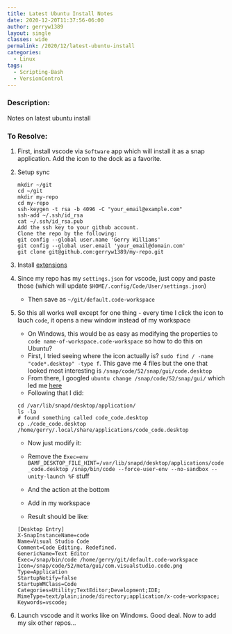 ```yaml
---
title: Latest Ubuntu Install Notes
date: 2020-12-20T11:37:56-06:00
author: gerryw1389
layout: single
classes: wide
permalink: /2020/12/latest-ubuntu-install
categories:
  - Linux
tags:
  - Scripting-Bash
  - VersionControl
---
```

<!--more-->

### Description:

Notes on latest ubuntu install

### To Resolve:

1. First, install vscode via `Software` app which will install it as a snap application. Add the icon to the dock as a favorite.

2. Setup sync

   ```shell
   mkdir ~/git
   cd ~/git
   mkdir my-repo
   cd my-repo
   ssh-keygen -t rsa -b 4096 -C "your_email@example.com"
   ssh-add ~/.ssh/id_rsa
   cat ~/.ssh/id_rsa.pub
   Add the ssh key to your github account.
   Clone the repo by the following:
   git config --global user.name 'Gerry Williams'
   git config --global user.email 'your_email@domain.com'
   git clone git@github.com:gerryw1389/my-repo.git
   ```

3. Install [extensions](https://github.com/gerryw1389/gerryw1389.github.io/blob/main/assets/code/vscode/settings-explained.md)
  

4. Since my repo has my `settings.json` for vscode, just copy and paste those (which will update `$HOME/.config/Code/User/settings.json`)

   - Then save as `~/git/default.code-workspace`

5. So this all works well except for one thing - every time I click the icon to lauch `code`, it opens a new window instead of my workspace

   - On Windows, this would be as easy as modifying the properties to `code name-of-workspace.code-workspace` so how to do this on Ubuntu?
   - First, I tried seeing where the icon actually is? `sudo find / -name "code*.desktop" -type f`. This gave me 4 files but the one that looked most interesting is `/snap/code/52/snap/gui/code.desktop`
   - From there, I googled `ubuntu change /snap/code/52/snap/gui/` which led me [here](https://askubuntu.com/questions/1278025/how-to-change-the-icons-of-snap-programs)
   - Following that I did:

   ```shell
   cd /var/lib/snapd/desktop/application/
   ls -la
   # found something called code_code.desktop
   cp ./code_code.desktop /home/gerry/.local/share/applications/code_code.desktop
   ```

   - Now just modify it:

   - Remove the `Exec=env BAMF_DESKTOP_FILE_HINT=/var/lib/snapd/desktop/applications/code_code.desktop /snap/bin/code --force-user-env --no-sandbox --unity-launch %F` stuff
   - And the action at the bottom
   - Add in my workspace
   - Result should be like:

   ```escape
   [Desktop Entry]
   X-SnapInstanceName=code
   Name=Visual Studio Code
   Comment=Code Editing. Redefined.
   GenericName=Text Editor
   Exec=/snap/bin/code /home/gerry/git/default.code-workspace
   Icon=/snap/code/52/meta/gui/com.visualstudio.code.png
   Type=Application
   StartupNotify=false
   StartupWMClass=Code
   Categories=Utility;TextEditor;Development;IDE;
   MimeType=text/plain;inode/directory;application/x-code-workspace;
   Keywords=vscode;
   ```

6. Launch vscode and it works like on Windows. Good deal. Now to add my six other repos...